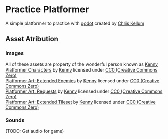 # Practice Platformer
A simple platformer to practice with [godot](https://godotengine.org/)
created by [Chris Kellum](https://github.com/CaKellum/)

## Asset Atribution
### Images
All of these assets are property of the wonderful person known as [Kenny](https://twitter.com/KenneyNL)
[Platformer Characters](https://www.kenney.nl/assets/platformer-characters) by [Kenny](https://www.kenney.nl/) licensed under [CC0 (Creative Commons Zero)](http://creativecommons.org/publicdomain/zero/1.0/)  
[Platformer Art: Extended Enemies](https://www.kenney.nl/assets/platformer-art-extended-enemies) by [Kenny](https://www.kenney.nl/) licensed under [CC0 (Creative Commons Zero)](http://creativecommons.org/publicdomain/zero/1.0/)  
[Platformer Art: Requests](https://www.kenney.nl/assets/platformer-art-requests) by [Kenny](https://www.kenney.nl/) licensed under [CC0 (Creative Commons Zero)](http://creativecommons.org/publicdomain/zero/1.0/)  
[Platformer Art: Extended Tileset](https://www.kenney.nl/assets/platformer-art-extended-tileset) by [Kenny](https://www.kenney.nl/) licensed under [CC0 (Creative Commons Zero)](http://creativecommons.org/publicdomain/zero/1.0/)  

### Sounds
(TODO: Get audio for game)